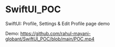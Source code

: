# SwiftUI_POC
SwiftUI: Profile, Settings &amp; Edit Profile page demo

Demo:
https://github.com/rahul-mayani-globant/SwiftUI_POC/blob/main/POC.mp4
